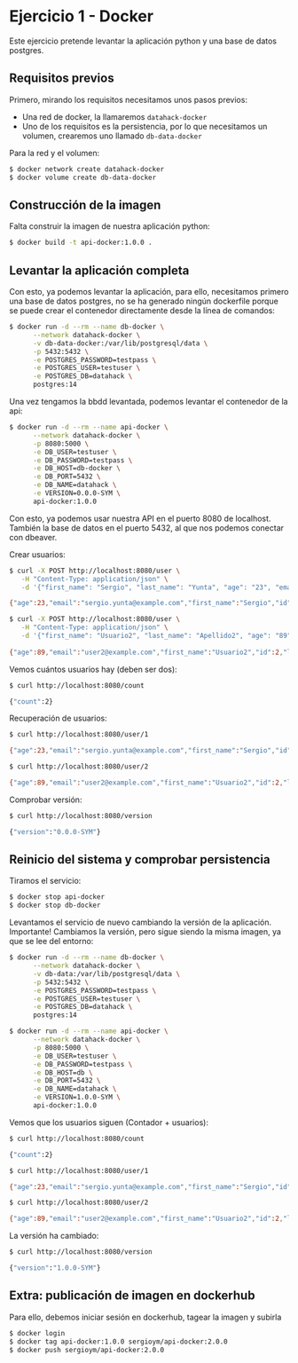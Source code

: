 # Ejercicio 1 - Docker

Este ejercicio pretende levantar la aplicación python y una base de datos postgres.

## Requisitos previos

Primero, mirando los requisitos necesitamos unos pasos previos:

- Una red de docker, la llamaremos `datahack-docker`
- Uno de los requisitos es la persistencia, por lo que necesitamos un volumen, crearemos uno llamado `db-data-docker`

Para la red y el volumen:
```bash
$ docker network create datahack-docker
$ docker volume create db-data-docker
```

## Construcción de la imagen

Falta construir la imagen de nuestra aplicación python:

```bash
$ docker build -t api-docker:1.0.0 .
```

## Levantar la aplicación completa

Con esto, ya podemos levantar la aplicación, para ello, necesitamos primero una base de datos postgres, no se ha generado ningún dockerfile porque se puede crear el contenedor directamente desde la línea de comandos:

```bash
$ docker run -d --rm --name db-docker \
      --network datahack-docker \
      -v db-data-docker:/var/lib/postgresql/data \
      -p 5432:5432 \
      -e POSTGRES_PASSWORD=testpass \
      -e POSTGRES_USER=testuser \
      -e POSTGRES_DB=datahack \
      postgres:14
```

Una vez tengamos la bbdd levantada, podemos levantar el contenedor de la api:

```bash
$ docker run -d --rm --name api-docker \
      --network datahack-docker \
      -p 8080:5000 \
      -e DB_USER=testuser \
      -e DB_PASSWORD=testpass \
      -e DB_HOST=db-docker \
      -e DB_PORT=5432 \
      -e DB_NAME=datahack \
      -e VERSION=0.0.0-SYM \
      api-docker:1.0.0
```

Con esto, ya podemos usar nuestra API en el puerto 8080 de localhost. También la base de datos en el puerto 5432, al que nos podemos conectar con dbeaver.

Crear usuarios:
```bash
$ curl -X POST http://localhost:8080/user \
   -H "Content-Type: application/json" \
   -d '{"first_name": "Sergio", "last_name": "Yunta", "age": "23", "email": "sergio.yunta@example.com"}'

{"age":23,"email":"sergio.yunta@example.com","first_name":"Sergio","id":1,"last_name":"Yunta"}

$ curl -X POST http://localhost:8080/user \
   -H "Content-Type: application/json" \
   -d '{"first_name": "Usuario2", "last_name": "Apellido2", "age": "89", "email": "user2@example.com"}'
  
{"age":89,"email":"user2@example.com","first_name":"Usuario2","id":2,"last_name":"Apellido2"}
```

Vemos cuántos usuarios hay (deben ser dos):
```bash
$ curl http://localhost:8080/count

{"count":2}
```

Recuperación de usuarios:

```bash
$ curl http://localhost:8080/user/1

{"age":23,"email":"sergio.yunta@example.com","first_name":"Sergio","id":1,"last_name":"Yunta"}

$ curl http://localhost:8080/user/2

{"age":89,"email":"user2@example.com","first_name":"Usuario2","id":2,"last_name":"Apellido2"}
```

Comprobar versión:
```bash
$ curl http://localhost:8080/version

{"version":"0.0.0-SYM"}
```

## Reinicio del sistema y comprobar persistencia

Tiramos el servicio:
```bash
$ docker stop api-docker
$ docker stop db-docker
```

Levantamos el servicio de nuevo cambiando la versión de la aplicación. Importante! Cambiamos la versión, pero sigue siendo la misma imagen, ya que se lee del entorno:
```bash
$ docker run -d --rm --name db-docker \
      --network datahack-docker \
      -v db-data:/var/lib/postgresql/data \
      -p 5432:5432 \
      -e POSTGRES_PASSWORD=testpass \
      -e POSTGRES_USER=testuser \
      -e POSTGRES_DB=datahack \
      postgres:14

$ docker run -d --rm --name api-docker \
      --network datahack-docker \
      -p 8080:5000 \
      -e DB_USER=testuser \
      -e DB_PASSWORD=testpass \
      -e DB_HOST=db \
      -e DB_PORT=5432 \
      -e DB_NAME=datahack \
      -e VERSION=1.0.0-SYM \
      api-docker:1.0.0
```

Vemos que los usuarios siguen (Contador + usuarios):
```bash
$ curl http://localhost:8080/count

{"count":2}

$ curl http://localhost:8080/user/1

{"age":23,"email":"sergio.yunta@example.com","first_name":"Sergio","id":1,"last_name":"Yunta"}

$ curl http://localhost:8080/user/2

{"age":89,"email":"user2@example.com","first_name":"Usuario2","id":2,"last_name":"Apellido2"}
```

La versión ha cambiado:
```bash
$ curl http://localhost:8080/version

{"version":"1.0.0-SYM"}
```

## Extra: publicación de imagen en dockerhub

Para ello, debemos iniciar sesión en dockerhub, tagear la imagen y subirla
```bash
$ docker login
$ docker tag api-docker:1.0.0 sergioym/api-docker:2.0.0
$ docker push sergioym/api-docker:2.0.0
```